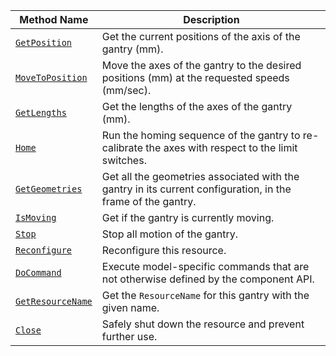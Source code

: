 <!-- prettier-ignore -->
| Method Name | Description |
| ----------- | ----------- |
| [`GetPosition`](/dev/reference/apis/components/gantry/#getposition) | Get the current positions of the axis of the gantry (mm). |
| [`MoveToPosition`](/dev/reference/apis/components/gantry/#movetoposition) | Move the axes of the gantry to the desired positions (mm) at the requested speeds (mm/sec). |
| [`GetLengths`](/dev/reference/apis/components/gantry/#getlengths) | Get the lengths of the axes of the gantry (mm). |
| [`Home`](/dev/reference/apis/components/gantry/#home) | Run the homing sequence of the gantry to re-calibrate the axes with respect to the limit switches. |
| [`GetGeometries`](/dev/reference/apis/components/gantry/#getgeometries) | Get all the geometries associated with the gantry in its current configuration, in the frame of the gantry. |
| [`IsMoving`](/dev/reference/apis/components/gantry/#ismoving) | Get if the gantry is currently moving. |
| [`Stop`](/dev/reference/apis/components/gantry/#stop) | Stop all motion of the gantry. |
| [`Reconfigure`](/dev/reference/apis/components/gantry/#reconfigure) | Reconfigure this resource. |
| [`DoCommand`](/dev/reference/apis/components/gantry/#docommand) | Execute model-specific commands that are not otherwise defined by the component API. |
| [`GetResourceName`](/dev/reference/apis/components/gantry/#getresourcename) | Get the `ResourceName` for this gantry with the given name. |
| [`Close`](/dev/reference/apis/components/gantry/#close) | Safely shut down the resource and prevent further use. |
